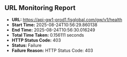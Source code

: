 ## URL Monitoring Report

- **URL:** https://api-gw1-prod1.fisglobal.com/gw/v1/health
- **Start Time:** 2025-08-24T10:56:29.860138
- **End Time:** 2025-08-24T10:56:30.016249
- **Total Time Taken:** 0.156111 seconds
- **HTTP Status Code:** 403
- **Status:** Failure
- **Failure Reason:** HTTP Status Code: 403
